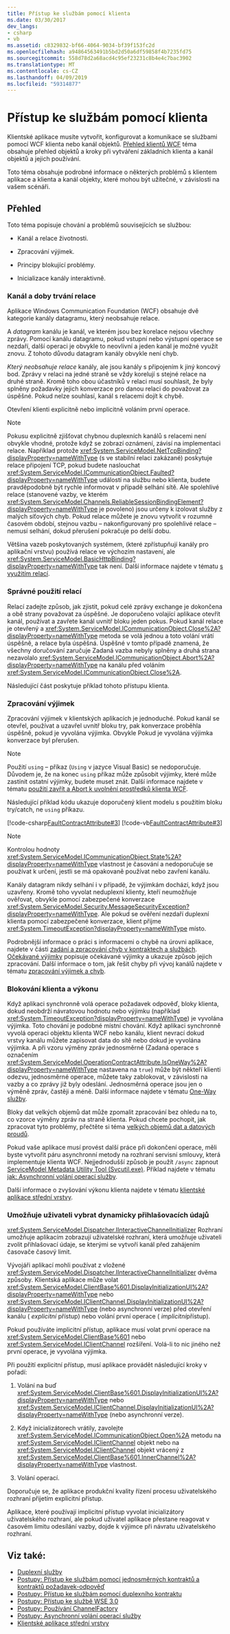```yaml
---
title: Přístup ke službám pomocí klienta
ms.date: 03/30/2017
dev_langs:
- csharp
- vb
ms.assetid: c8329832-bf66-4064-9034-bf39f153fc2d
ms.openlocfilehash: a94864563491b5bd2d50a6df59858f4b7235fd75
ms.sourcegitcommit: 558d78d2a68acd4c95ef23231c8b4e4c7bac3902
ms.translationtype: MT
ms.contentlocale: cs-CZ
ms.lasthandoff: 04/09/2019
ms.locfileid: "59314877"
---
```

# <a name="accessing-services-using-a-client"></a>Přístup ke službám pomocí klienta
Klientské aplikace musíte vytvořit, konfigurovat a komunikace se službami pomocí WCF klienta nebo kanál objektů. [Přehled klientů WCF](../../../../docs/framework/wcf/wcf-client-overview.md) téma obsahuje přehled objektů a kroky při vytváření základních klienta a kanál objektů a jejich používání.  
  
 Toto téma obsahuje podrobné informace o některých problémů s klientem aplikace a klienta a kanál objekty, které mohou být užitečné, v závislosti na vašem scénáři.  
  
## <a name="overview"></a>Přehled  
 Toto téma popisuje chování a problémů souvisejících se službou:  
  
-   Kanál a relace životnosti.  
  
-   Zpracování výjimek.  
  
-   Principy blokující problémy.  
  
-   Inicializace kanály interaktivně.  
  
### <a name="channel-and-session-lifetimes"></a>Kanál a doby trvání relace  
 Aplikace Windows Communication Foundation (WCF) obsahuje dvě kategorie kanály datagramu, který neobsahuje relace.  
  
 A *datagram* kanálu je kanál, ve kterém jsou bez korelace nejsou všechny zprávy. Pomocí kanálu datagramu, pokud vstupní nebo výstupní operace se nezdaří, další operaci je obvykle to neovlivní a jeden kanál je možné využít znovu. Z tohoto důvodu datagram kanály obvykle není chyb.  
  
 *Který neobsahuje relace* kanály, ale jsou kanály s připojením k jiný koncový bod. Zprávy v relaci na jedné straně se vždy korelují s stejné relace na druhé straně. Kromě toho obou účastníků v relaci musí souhlasit, že byly splněny požadavky jejich konverzace pro danou relaci do považovat za úspěšné. Pokud nelze souhlasí, kanál s relacemi dojít k chybě.  
  
 Otevření klienti explicitně nebo implicitně voláním první operace.  
  
> [!NOTE]
>  Pokusu explicitně zjišťovat chybnou duplexních kanálů s relacemi není obvykle vhodné, protože když se zobrazí oznámení, závisí na implementaci relace. Například protože <xref:System.ServiceModel.NetTcpBinding?displayProperty=nameWithType> (s ve stabilní relaci zakázané) poskytuje relace připojení TCP, pokud budete naslouchat <xref:System.ServiceModel.ICommunicationObject.Faulted?displayProperty=nameWithType> událostí na službu nebo klienta, budete pravděpodobně být rychle informovat v případě selhání sítě. Ale spolehlivé relace (stanovené vazby, ve kterém <xref:System.ServiceModel.Channels.ReliableSessionBindingElement?displayProperty=nameWithType> je povoleno) jsou určeny k izolovat služby z malých síťových chyb. Pokud relace můžete je znovu vytvořit v rozumné časovém období, stejnou vazbu – nakonfigurovaný pro spolehlivé relace – nemusí selhání, dokud přerušení pokračuje po delší dobu.  
  
 Většina vazeb poskytovaných systémem, (které zpřístupňují kanály pro aplikační vrstvu) používá relace ve výchozím nastavení, ale <xref:System.ServiceModel.BasicHttpBinding?displayProperty=nameWithType> tak není. Další informace najdete v tématu [s využitím relací](../../../../docs/framework/wcf/using-sessions.md).  
  
### <a name="the-proper-use-of-sessions"></a>Správné použití relací  
 Relací zadejte způsob, jak zjistit, pokud celé zprávy exchange je dokončena a obě strany považovat za úspěšné. Je doporučeno volající aplikace otevřít kanál, používat a zavřete kanál uvnitř bloku jeden pokus. Pokud kanál relace je otevřený a <xref:System.ServiceModel.ICommunicationObject.Close%2A?displayProperty=nameWithType> metoda se volá jednou a toto volání vrátí úspěšně, a relace byla úspěšná. Úspěšné v tomto případě znamená, že všechny doručování zaručuje Zadaná vazba nebyly splněny a druhá strana nezavolalo <xref:System.ServiceModel.ICommunicationObject.Abort%2A?displayProperty=nameWithType> na kanálu před voláním <xref:System.ServiceModel.ICommunicationObject.Close%2A>.  
  
 Následující část poskytuje příklad tohoto přístupu klienta.  
  
### <a name="handling-exceptions"></a>Zpracování výjimek  
 Zpracování výjimek v klientských aplikacích je jednoduché. Pokud kanál se otevřel, používat a uzavřel uvnitř bloku try, pak konverzace proběhla úspěšně, pokud je vyvolána výjimka. Obvykle Pokud je vyvolána výjimka konverzace byl přerušen.  
  
> [!NOTE]
>  Použití `using` – příkaz (`Using` v jazyce Visual Basic) se nedoporučuje. Důvodem je, že na konec `using` příkaz může způsobit výjimky, které může zastínit ostatní výjimky, budete muset znát. Další informace najdete v tématu [použití zavřít a Abort k uvolnění prostředků klienta WCF](../../../../docs/framework/wcf/samples/use-close-abort-release-wcf-client-resources.md).  
  
 Následující příklad kódu ukazuje doporučený klient modelu s použitím bloku try/catch, ne `using` příkazu.  
  
 [!code-csharp[FaultContractAttribute#3](../../../../samples/snippets/csharp/VS_Snippets_CFX/faultcontractattribute/cs/client.cs#3)]
 [!code-vb[FaultContractAttribute#3](../../../../samples/snippets/visualbasic/VS_Snippets_CFX/faultcontractattribute/vb/client.vb#3)]  
  
> [!NOTE]
>  Kontrolou hodnoty <xref:System.ServiceModel.ICommunicationObject.State%2A?displayProperty=nameWithType> vlastnost je časování a nedoporučuje se používat k určení, jestli se má opakovaně používat nebo zavření kanálu.  
  
 Kanály datagram nikdy selhání i v případě, že výjimkám dochází, když jsou uzavřeny. Kromě toho vyvolat neduplexní klienty, kteří neumožňuje ověřovat, obvykle pomocí zabezpečené konverzace <xref:System.ServiceModel.Security.MessageSecurityException?displayProperty=nameWithType>. Ale pokud se ověření nezdaří duplexní klienta pomocí zabezpečené konverzace, klient přijme <xref:System.TimeoutException?displayProperty=nameWithType> místo.  
  
 Podrobnější informace o práci s informacemi o chybě na úrovni aplikace, najdete v části [zadání a zpracování chyb v kontraktech a službách](../../../../docs/framework/wcf/specifying-and-handling-faults-in-contracts-and-services.md). [Očekávané výjimky](../../../../docs/framework/wcf/samples/expected-exceptions.md) popisuje očekávané výjimky a ukazuje způsob jejich zpracování. Další informace o tom, jak řešit chyby při vývoj kanálů najdete v tématu [zpracování výjimek a chyb](../../../../docs/framework/wcf/extending/handling-exceptions-and-faults.md).  
  
### <a name="client-blocking-and-performance"></a>Blokování klienta a výkonu  
 Když aplikaci synchronně volá operace požadavek odpověď, bloky klienta, dokud neobdrží návratovou hodnotu nebo výjimku (například <xref:System.TimeoutException?displayProperty=nameWithType>) je vyvolána výjimka. Toto chování je podobné místní chování. Když aplikaci synchronně vyvolá operaci objektu klienta WCF nebo kanálu, klient nevrací dokud vrstvy kanálu můžete zapisovat data do sítě nebo dokud je vyvolána výjimka. A při vzoru výměny zpráv jednosměrné (Zadaná operace s označením <xref:System.ServiceModel.OperationContractAttribute.IsOneWay%2A?displayProperty=nameWithType> nastavena na `true`) může být někteří klienti odezvu, jednosměrné operace, můžete taky zablokovat, v závislosti na vazby a co zprávy již byly odeslání. Jednosměrná operace jsou jen o výměně zpráv, častěji a méně. Další informace najdete v tématu [One-Way služby](../../../../docs/framework/wcf/feature-details/one-way-services.md).  
  
 Bloky dat velkých objemů dat může zpomalit zpracování bez ohledu na to, co vzorce výměny zpráv na straně klienta. Pokud chcete pochopit, jak zpracovat tyto problémy, přečtěte si téma [velkých objemů dat a datových proudů](../../../../docs/framework/wcf/feature-details/large-data-and-streaming.md).  
  
 Pokud vaše aplikace musí provést další práce při dokončení operace, měli byste vytvořit páru asynchronní metody na rozhraní servisní smlouvy, která implementuje klienta WCF. Nejjednodušší způsob je použít `/async` zapnout [ServiceModel Metadata Utility Tool (Svcutil.exe)](../../../../docs/framework/wcf/servicemodel-metadata-utility-tool-svcutil-exe.md). Příklad najdete v tématu [jak: Asynchronní volání operací služby](../../../../docs/framework/wcf/feature-details/how-to-call-wcf-service-operations-asynchronously.md).  
  
 Další informace o zvyšování výkonu klienta najdete v tématu [klientské aplikace střední vrstvy](../../../../docs/framework/wcf/feature-details/middle-tier-client-applications.md).  
  
### <a name="enabling-the-user-to-select-credentials-dynamically"></a>Umožňuje uživateli vybrat dynamicky přihlašovacích údajů  
 <xref:System.ServiceModel.Dispatcher.IInteractiveChannelInitializer> Rozhraní umožňuje aplikacím zobrazují uživatelské rozhraní, která umožňuje uživateli zvolit přihlašovací údaje, se kterými se vytvoří kanál před zahájením časovače časový limit.  
  
 Vývojáři aplikací mohli používat z vložené <xref:System.ServiceModel.Dispatcher.IInteractiveChannelInitializer> dvěma způsoby. Klientská aplikace může volat <xref:System.ServiceModel.ClientBase%601.DisplayInitializationUI%2A?displayProperty=nameWithType> nebo <xref:System.ServiceModel.IClientChannel.DisplayInitializationUI%2A?displayProperty=nameWithType> (nebo asynchronní verze) před otevření kanálu ( *explicitní* přístup) nebo volání první operace ( *implicitní*přístup).  
  
 Pokud používáte implicitní přístup, aplikace musí volat první operace na <xref:System.ServiceModel.ClientBase%601> nebo <xref:System.ServiceModel.IClientChannel> rozšíření. Volá-li to nic jiného než první operace, je vyvolána výjimka.  
  
 Při použití explicitní přístup, musí aplikace provádět následující kroky v pořadí:  
  
1. Volání na buď <xref:System.ServiceModel.ClientBase%601.DisplayInitializationUI%2A?displayProperty=nameWithType> nebo <xref:System.ServiceModel.IClientChannel.DisplayInitializationUI%2A?displayProperty=nameWithType> (nebo asynchronní verze).  
  
2. Když inicializátorech vrátily, zavolejte <xref:System.ServiceModel.ICommunicationObject.Open%2A> metodu na <xref:System.ServiceModel.IClientChannel> objekt nebo na <xref:System.ServiceModel.IClientChannel> objekt vrácený z <xref:System.ServiceModel.ClientBase%601.InnerChannel%2A?displayProperty=nameWithType> vlastnost.  
  
3. Volání operací.  
  
 Doporučuje se, že aplikace produkční kvality řízení procesu uživatelského rozhraní přijetím explicitní přístup.  
  
 Aplikace, které používají implicitní přístup vyvolat inicializátory uživatelského rozhraní, ale pokud uživatel aplikace přestane reagovat v časovém limitu odesílání vazby, dojde k výjimce při návratu uživatelského rozhraní.  
  
## <a name="see-also"></a>Viz také:

- [Duplexní služby](../../../../docs/framework/wcf/feature-details/duplex-services.md)
- [Postupy: Přístup ke službám pomocí jednosměrných kontraktů a kontraktů požadavek-odpověď](../../../../docs/framework/wcf/feature-details/how-to-access-wcf-services-with-one-way-and-request-reply-contracts.md)
- [Postupy: Přístup ke službám pomocí duplexního kontraktu](../../../../docs/framework/wcf/feature-details/how-to-access-services-with-a-duplex-contract.md)
- [Postupy: Přístup ke službě WSE 3.0](../../../../docs/framework/wcf/feature-details/how-to-access-a-wse-3-0-service-with-a-wcf-client.md)
- [Postupy: Používání ChannelFactory](../../../../docs/framework/wcf/feature-details/how-to-use-the-channelfactory.md)
- [Postupy: Asynchronní volání operací služby](../../../../docs/framework/wcf/feature-details/how-to-call-wcf-service-operations-asynchronously.md)
- [Klientské aplikace střední vrstvy](../../../../docs/framework/wcf/feature-details/middle-tier-client-applications.md)
